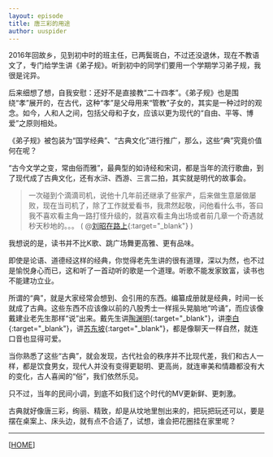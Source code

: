 ```yaml
---
layout: episode
title: 唐三彩的用途
author: uuspider
---
```

2016年回故乡，见到初中时的班主任，已两鬓斑白，不过还没退休，现在不教语文了，专门给学生讲《弟子规》。听到初中的同学们要用一个学期学习弟子规，我很是诧异。

后来细想了想，自我安慰：还好不是直接教“二十四孝”。《弟子规》也是围绕“孝”展开的，在古代，这种“孝”是父母用来“管教”子女的，其实是一种过时的观念。如今，人和人之间，包括父母和子女，应该以更为现代的“自由、平等、博爱”之原则相处。

《弟子规》被包装为“国学经典”、“古典文化”进行推广，那么，这些“典”究竟价值何在呢？

“古今文学之变，常由俗而雅”，最典型的如诗经和宋词，都是当年的流行歌曲，到了现代成了古典文化，还有水浒、西游、三言二拍，其实就是明代的故事会。

>一次碰到个滴滴司机，说他十几年前还继承了些家产，后来做生意屡做屡败，现在当司机了，除了工作就爱看书，我肃然起敬，问他看什么书，答曰我不喜欢看主角一路打怪升级的，就喜欢看主角出场或者前几章一个奇遇就秒天秒地的。。。 ( @[刘昭在路上][ref4]{:target="_blank"} )

我想说的是，读书并不比K歌、跳广场舞更高雅、更有品味。

即使是论语、道德经这样的经典，你觉得老先生讲的很有道理，深以为然，也不过是愉悦身心而已，这和听了一首动听的歌是一个道理。听歌不能发家致富，读书也不能建功立业。

所谓的“典”，就是大家经常会想到、会引用的东西。编纂成册就是经典，时间一长就成了古典。这些东西不应该像以前的八股秀士一样摇头晃脑地“吟诵”，而应该像戴建业老先生那样“说”出来。戴先生讲[陶渊明][ref2]{:target="_blank"}，讲[李白][ref1]{:target="_blank"}，讲[苏东坡][ref3]{:target="_blank"}，都是像聊天一样自然，就连口音也显得可爱。

当你熟悉了这些“古典”，就会发现，古代社会的秩序并不比现代差，我们和古人一样，都是饮食男女，现代人并没有变得更聪明、更高尚，就连审美和情趣都没有大的变化，古人喜闻的“俗”，我们依然乐见。

只不过，当年的民间小调，到底不如我们这个时代的MV更新鲜、更刺激。

古典就好像唐三彩，绚丽、精致，却是从坟地里刨出来的，把玩把玩还可以，要是摆在桌案上、床头边，就有点不合适了，试想，谁会把花圈挂在家里呢？

***

[[HOME][episode]]

[episode]:http://about.uuspider.com/2019/06/02/episodeindex.html

[ref1]:https://www.bilibili.com/video/av53989469?from=search&seid=14525431989525741345
[ref2]:https://www.bilibili.com/video/av54368590?from=search&seid=7774450254403501087
[ref3]:https://www.bilibili.com/video/av51569465/?spm_id_from=333.788.videocard.3
[ref4]:https://weibo.com/1719441021/HxDbdkcPF
